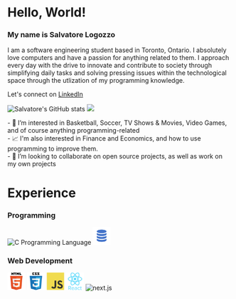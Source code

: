 <h1>Hello, World!</h1>

<h3>My name is Salvatore Logozzo</h3>
<p>I am a software engineering student based in Toronto, Ontario. I absolutely love computers and have a passion for anything related to them. I approach every day with the drive to innovate and contribute to society through simplifying daily tasks and solving pressing issues within the technological space through the utlization of my programming knowledge.</p>
<p>Let's connect on <a href='https://www.linkedin.com/in/salvatore-logozzo-b318a71b3/' target='_blank'>LinkedIn</a></p>

![Salvatore's GitHub stats](https://github-readme-stats.vercel.app/api?username=bigsaso&show_icons=true&theme=great-gatsby)
[![](https://github-readme-streak-stats.herokuapp.com/?user=bigsaso&theme=great-gatsby)](https://github.com/bigsaso)

<p>- 👀 I’m interested in Basketball, Soccer, TV Shows & Movies, Video Games, and of course anything programming-related <br/>
- 📈 I'm also interested in Finance and Economics, and how to use programming to improve them. <br/>
- 💾 I’m looking to collaborate on open source projects, as well as work on my own projects</p>

<h1>Experience</h1>

### Programming <br/>
<a><img src="https://www.pngitem.com/pimgs/m/31-312155_c-programming-language-logo-hd-png-download.png" alt="C Programming Language" width="40" height="40"></a>
<a> <img src="https://raw.githubusercontent.com/github/explore/80688e429a7d4ef2fca1e82350fe8e3517d3494d/topics/sql/sql.png" alt="firebase" width="40" height="40"/> </a>

### Web Development
<a><img src="https://raw.githubusercontent.com/devicons/devicon/master/icons/html5/html5-original-wordmark.svg" alt="html5" width="40" height="40"/></a>
<a> <img src="https://raw.githubusercontent.com/devicons/devicon/master/icons/css3/css3-original-wordmark.svg" alt="css3" width="40" height="40"/> </a>
<a> <img src="https://raw.githubusercontent.com/devicons/devicon/master/icons/javascript/javascript-original.svg" alt="javascript" width="40" height="40"/> </a>
<a> <img src="https://raw.githubusercontent.com/devicons/devicon/master/icons/react/react-original-wordmark.svg" alt="react" width="40" height="40"/> </a>
<a> <img src="https://camo.githubusercontent.com/92ec9eb7eeab7db4f5919e3205918918c42e6772562afb4112a2909c1aaaa875/68747470733a2f2f6173736574732e76657263656c2e636f6d2f696d6167652f75706c6f61642f76313630373535343338352f7265706f7369746f726965732f6e6578742d6a732f6e6578742d6c6f676f2e706e67" alt="next.js" width="40" height="40"/> </a>
<!---
bigsaso/bigsaso is a ✨ special ✨ repository because its `README.md` (this file) appears on your GitHub profile.
You can click the Preview link to take a look at your changes.
--->
